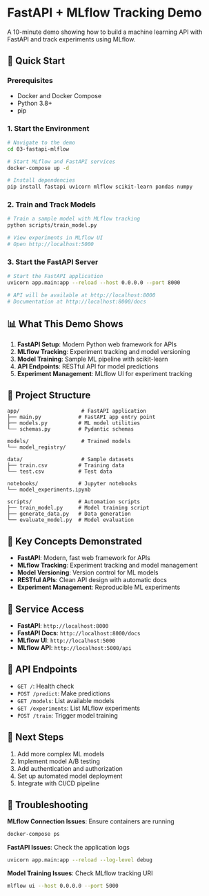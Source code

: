 # FastAPI + MLflow Tracking Demo

A 10-minute demo showing how to build a machine learning API with FastAPI and track experiments using MLflow.

## 🚀 Quick Start

### Prerequisites
- Docker and Docker Compose
- Python 3.8+
- pip

### 1. Start the Environment
```bash
# Navigate to the demo
cd 03-fastapi-mlflow

# Start MLflow and FastAPI services
docker-compose up -d

# Install dependencies
pip install fastapi uvicorn mlflow scikit-learn pandas numpy
```

### 2. Train and Track Models
```bash
# Train a sample model with MLflow tracking
python scripts/train_model.py

# View experiments in MLflow UI
# Open http://localhost:5000
```

### 3. Start the FastAPI Server
```bash
# Start the FastAPI application
uvicorn app.main:app --reload --host 0.0.0.0 --port 8000

# API will be available at http://localhost:8000
# Documentation at http://localhost:8000/docs
```

## 📊 What This Demo Shows

1. **FastAPI Setup**: Modern Python web framework for APIs
2. **MLflow Tracking**: Experiment tracking and model versioning
3. **Model Training**: Sample ML pipeline with scikit-learn
4. **API Endpoints**: RESTful API for model predictions
5. **Experiment Management**: MLflow UI for experiment tracking

## 📁 Project Structure

```
app/                    # FastAPI application
├── main.py            # FastAPI app entry point
├── models.py          # ML model utilities
└── schemas.py         # Pydantic schemas

models/                 # Trained models
└── model_registry/

data/                   # Sample datasets
├── train.csv          # Training data
└── test.csv           # Test data

notebooks/             # Jupyter notebooks
└── model_experiments.ipynb

scripts/               # Automation scripts
├── train_model.py     # Model training script
├── generate_data.py   # Data generation
└── evaluate_model.py  # Model evaluation
```

## 🎯 Key Concepts Demonstrated

- **FastAPI**: Modern, fast web framework for APIs
- **MLflow Tracking**: Experiment tracking and model management
- **Model Versioning**: Version control for ML models
- **RESTful APIs**: Clean API design with automatic docs
- **Experiment Management**: Reproducible ML experiments

## 🔗 Service Access

- **FastAPI**: `http://localhost:8000`
- **FastAPI Docs**: `http://localhost:8000/docs`
- **MLflow UI**: `http://localhost:5000`
- **MLflow API**: `http://localhost:5000/api`

## 🚀 API Endpoints

- `GET /`: Health check
- `POST /predict`: Make predictions
- `GET /models`: List available models
- `GET /experiments`: List MLflow experiments
- `POST /train`: Trigger model training

## 🚀 Next Steps

1. Add more complex ML models
2. Implement model A/B testing
3. Add authentication and authorization
4. Set up automated model deployment
5. Integrate with CI/CD pipeline

## 🐛 Troubleshooting

**MLflow Connection Issues**: Ensure containers are running
```bash
docker-compose ps
```

**FastAPI Issues**: Check the application logs
```bash
uvicorn app.main:app --reload --log-level debug
```

**Model Training Issues**: Check MLflow tracking URI
```bash
mlflow ui --host 0.0.0.0 --port 5000
``` 